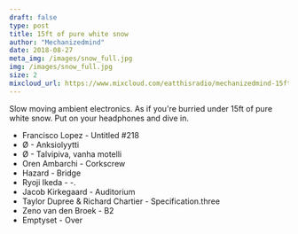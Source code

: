 ```yaml
---
draft: false
type: post
title: 15ft of pure white snow
author: "Mechanizedmind"
date: 2018-08-27
meta_img: /images/snow_full.jpg
img: /images/snow_full.jpg
size: 2
mixcloud_url: https://www.mixcloud.com/eatthisradio/mechanizedmind-15ft-of-pure-white-snow/
---
```


Slow moving ambient electronics. As if you're burried under 15ft of pure white snow. Put on your headphones and dive in. 

- Francisco Lopez - Untitled #218
- Ø - Anksiolyytti
- Ø - Talvipiva, vanha motelli
- Oren Ambarchi - Corkscrew
- Hazard - Bridge
- Ryoji Ikeda - -.
- Jacob Kirkegaard - Auditorium
- Taylor Dupree & Richard Chartier - Specification.three
- Zeno van den Broek - B2
- Emptyset - Over 
